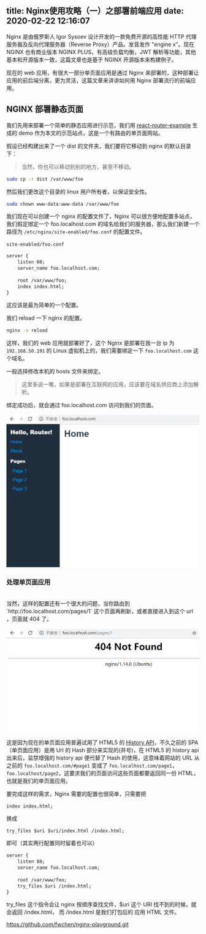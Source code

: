 title: Nginx使用攻略（一）之部署前端应用
date: 2020-02-22 12:16:07
---

Nginx 是由俄罗斯人 Igor Sysoev 设计开发的一款免费开源的高性能 HTTP 代理服务器及反向代理服务器（Reverse Proxy）产品。发音发作 "engine x"。现在 NGINX 也有商业版本 NGINX PLUS，有高级负载均衡，JWT 解析等功能，其他基本和开源版本一致，这篇文章也是基于 NGINX 开源版本来构建例子。

现在的 web 应用，有很大一部分单页面应用是通过 Nginx 来部署的，这种部署让应用的前后端分离，更为灵活，这篇文章来讲讲如何用 Nginx 部署流行的前端应用。

## NGINX 部署静态页面

我们先用来部署一个简单的静态应用进行示范，我们用 [react-router-example](https://github.com/alanbsmith/react-router-example) 生成的 demo 作为本文的示范站点，这是一个有路由的单页面网站。

假设已经构建出来了一个 dist 的文件夹，我们要将它移动到 nginx 的默认目录下：

> 当然，你也可以移动到别的地方，甚至不移动。


```bash
sudo cp -r dist /var/www/foo
```

然后我们更改这个目录的 linux 用户所有者，以保证安全性。

```bash
sudo chown www-data:www-data /var/www/foo
```

 我们现在可以创建一个 nginx 的配置文件了，Nginx 可以很方便地配置多站点，我们假定绑定一个 foo.localhost.com 的域名给我们的服务器，那么我们新建一个路径为 `/etc/nginx/site-enabled/foo.conf` 的配置文件。

`site-enabled/foo.conf`
``` nginx
server {
    listen 80;
    server_name foo.localhost.com;

    root /var/www/foo;
    index index.html;
}
```
这应该是最为简单的一个配置。

我们 reload 一下 nginx 的配置。

```bash
nginx -s reload
```

这样，我们的 web 应用就部署好了，这个 Nginx 是部署在我一台 ip 为 `192.168.50.191` 的 Linux 虚拟机上的，我们需要绑定一下 `foo.localhost.com` 这个域名。

一般选择修改本机的 hosts 文件来绑定。

> 这里多说一嘴，如果是部署在互联网的应用，应该要在域名供应商上添加解析。

绑定成功后，就会通过 foo.localhost.com 访问到我们的页面。

![](./web-nginx-start-up/4032d61678624002edeafd1646a69589.png)


### 处理单页面应用
<br/>
当然，这样的配置还有一个很大的问题，当你路由到 `http://foo.localhost.com/pages/1` 这个页面再刷新，或者直接进入到这个 url ，页面就 404 了。


![](./web-nginx-start-up/981de4083e4cbb78f305c9f349437948.png)


这是因为现在的单页面应用普遍试用了 HTML5 的 [History API](https://developer.mozilla.org/en-US/docs/Web/API/History_API)，不久之前的 SPA （单页面应用）是用 Url 的 Hash 部分来实现的(井号)，在 HTML5 的 history api 出来后，监禁增强的 history api 便代替了 Hash 的使用，这意味着网站的 URL 从之前的 `foo.localhost.com/#page1` 变成了 `foo.localhost.com/page1`，`foo.localhost/page2`，这要求我们的页面访问这些页面都要返回同一份 HTML，也就是我们的单页面应用。

要完成这样的需求，Nginx 需要的配置也很简单，只需要把

``` nginx
index index.html;
```
换成
``` nginx
try_files $uri $uri/index.html /index.html;
```
即可（其实两行配置同时留着也可以）

```nginx
server {
    listen 80;
    server_name foo.localhost.com;

    root /var/www/foo;
    try_files $uri /index.html;
}
```


try_files 这个指令会让 nginx 按顺序查找文件，$uri 这个 URI 找不到的时候，就会返回 /index.html， 而 /index.html 是我们打包后的 应用 HTML 文件。


https://github.com/fwchen/nginx-playground.git